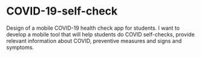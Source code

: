 # COVID-19-self-check
Design of a mobile COVID-19 health check app for students. I want to develop a mobile tool that will help students do COVID self-checks, provide relevant information about COVID, preventive measures and signs and symptoms.
